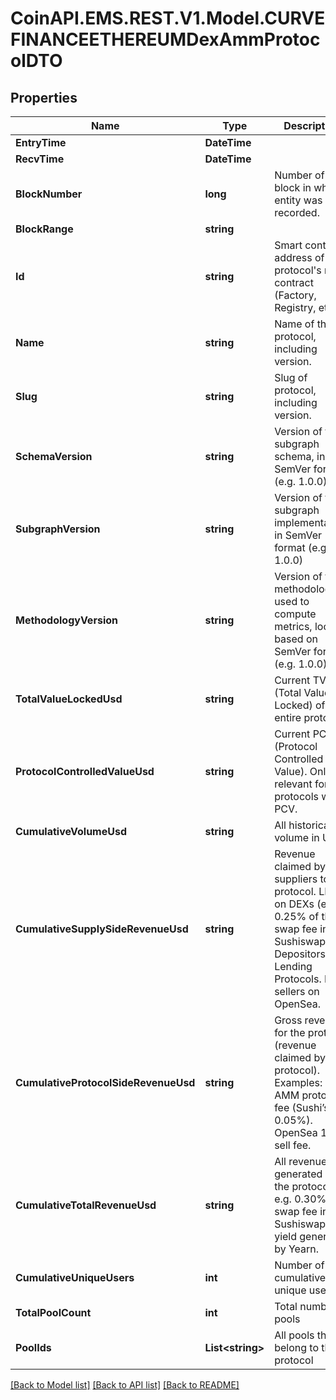 
# CoinAPI.EMS.REST.V1.Model.CURVEFINANCEETHEREUMDexAmmProtocolDTO

## Properties

Name | Type | Description | Notes
------------ | ------------- | ------------- | -------------
**EntryTime** | **DateTime** |  | [optional] 
**RecvTime** | **DateTime** |  | [optional] 
**BlockNumber** | **long** | Number of block in which entity was recorded. | [optional] 
**BlockRange** | **string** |  | [optional] 
**Id** | **string** | Smart contract address of the protocol&#39;s main contract (Factory, Registry, etc) | [optional] 
**Name** | **string** | Name of the protocol, including version. | [optional] 
**Slug** | **string** | Slug of protocol, including version. | [optional] 
**SchemaVersion** | **string** | Version of the subgraph schema, in SemVer format (e.g. 1.0.0) | [optional] 
**SubgraphVersion** | **string** | Version of the subgraph implementation, in SemVer format (e.g. 1.0.0) | [optional] 
**MethodologyVersion** | **string** | Version of the methodology used to compute metrics, loosely based on SemVer format (e.g. 1.0.0) | [optional] 
**TotalValueLockedUsd** | **string** | Current TVL (Total Value Locked) of the entire protocol | [optional] 
**ProtocolControlledValueUsd** | **string** | Current PCV (Protocol Controlled Value). Only relevant for protocols with PCV. | [optional] 
**CumulativeVolumeUsd** | **string** | All historical volume in USD | [optional] 
**CumulativeSupplySideRevenueUsd** | **string** | Revenue claimed by suppliers to the protocol. LPs on DEXs (e.g. 0.25% of the swap fee in Sushiswap). Depositors on Lending Protocols. NFT sellers on OpenSea. | [optional] 
**CumulativeProtocolSideRevenueUsd** | **string** | Gross revenue for the protocol (revenue claimed by protocol). Examples: AMM protocol fee (Sushi’s 0.05%). OpenSea 10% sell fee. | [optional] 
**CumulativeTotalRevenueUsd** | **string** | All revenue generated by the protocol. e.g. 0.30% of swap fee in Sushiswap, all yield generated by Yearn. | [optional] 
**CumulativeUniqueUsers** | **int** | Number of cumulative unique users | [optional] 
**TotalPoolCount** | **int** | Total number of pools | [optional] 
**PoolIds** | **List&lt;string&gt;** | All pools that belong to this protocol | [optional] 

[[Back to Model list]](../README.md#documentation-for-models)
[[Back to API list]](../README.md#documentation-for-api-endpoints)
[[Back to README]](../README.md)


